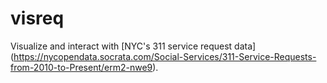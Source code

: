 # visreq

Visualize and interact with [NYC's 311 service request data]
(https://nycopendata.socrata.com/Social-Services/311-Service-Requests-from-2010-to-Present/erm2-nwe9). 

